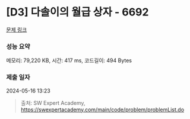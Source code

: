 # [D3] 다솔이의 월급 상자 - 6692 

[문제 링크](https://swexpertacademy.com/main/code/problem/problemDetail.do?contestProbId=AWdXofhKFkADFAWn) 

### 성능 요약

메모리: 79,220 KB, 시간: 417 ms, 코드길이: 494 Bytes

### 제출 일자

2024-05-16 13:23



> 출처: SW Expert Academy, https://swexpertacademy.com/main/code/problem/problemList.do
